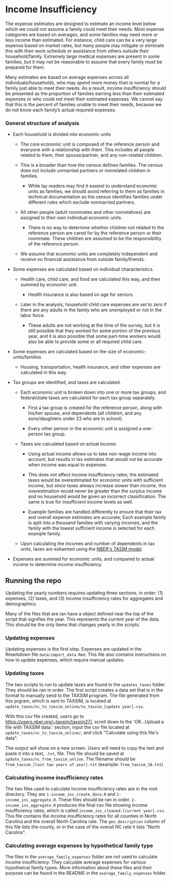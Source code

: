 # Income Insufficiency

The expense estimates are designed to estimate an income level below which we could not assume a family could meet their needs. 
Most expense categories are based on averages, and some families may need more or less income than estimated.  For instance, child care can be a very large expense based on market rates, but many people may mitigate or eliminate this with their work schedule or assistance from others outside their household/family.  Extremely large medical expenses are present in some families, but it may not be reasonable to assume that every family must be prepared for them.

Many estimates are based on average expenses across all individuals/households, who may spend more money than is normal for a family just able to meet their needs.  As a result, income insufficiency should be presented as the proportion of families earning less than their estimated expenses or who could not meet their estimated expenses.  We cannot say that this is the percent of families unable to meet their needs, because we do not know each family’s actual required expenses.

### General structure of analysis

* Each household is divided into economic units

  * The core economic unit is composed of the reference person and everyone with a relationship with them.  This includes all people related to them, their spouse/partner, and any non-related children.  
  
  * This is a broader than how the census defines families.  The census does not include unmarried partners or nonrelated children in families.

    * While lay readers may find it easiest to understand economic units as families, we should avoid referring to them as families in technical documentation as the census identifies families under different rules which exclude nonmarried partners.  

  * All other people (adult roommates and other nonrelatives) are assigned to their own individual economic units.
  
    * There is no way to determine whether children not related to the reference person are cared for by the reference person or their roommate.  These children are assumed to be the responsibility of the reference person.

  * We assume that economic units are completely independent and receive no financial assistance from outside family/friends. 
  
* Some expenses are calculated based on individual characteristics.

  * Health care, child care, and food are calculated this way, and then summed by economic unit.
  
    * Health insurance is also based on age for seniors.

  * Later in the analysis, household child care expenses are set to zero if there are any adults in the family who are unemployed or not in the labor force.
  
    * These adults are not working at the time of the survey, but it is still possible that they worked for some portion of the previous year, and it is also possible that some part-time workers would also be able to provide some or all required child care.

* Some expenses are calculated based on the size of economic-units/families.

  * Housing, transportation, health insurance, and other expenses are calculated in this way.
  
* Tax groups are identified, and taxes are calculated.

  * Each economic unit is broken down into one or more tax groups, and federal/state taxes are calculated for each tax group separately.
  
    * First a tax group is created for the reference person, along with his/her spouse, and dependents (all children, and any sons/daughters under 23 who are in school).
  
    * Every other person in the economic unit is assigned a one-person tax group.

  * Taxes are calculated based on actual income.
  
    * Using actual income allows us to take non-wage income into account, but results in tax estimates that would not be accurate when income was equal to expenses.  
    
    * This does not affect income insufficiency rates; the estimated taxes would be overestimated for economic units with sufficient income, but since taxes always increase slower than income, this overestimation would never be greater than the surplus income and no household would be given an incorrect classification.  The same is true for insufficient income levels as well.
    
    * Example families are handled differently to ensure that their tax and overall expense estimates are accurate; Each example family is split into a thousand families with varying incomes, and the family with the lowest sufficient income is selected for each example family.
    
  * Upon calculating the incomes and number of dependents in tax units, taxes are estiamted using the [NBER's TASIM model](https://users.nber.org/~taxsim/taxsim27/).

* Expenses are summed for economic units, and compared to actual income to determine income insufficiency.

## Running the repo

Updating the yearly numbers requires updating three sections, in order: (1) expenses, (2) taxes, and (3) income insufficiency rates for aggregates and demographics.

Many of the files that are ran have a object defined near the top of the script that signifies the year. This represents the current year of the data. This should be the only items that changes yearly in the scripts.

### Updating expenses

Updating expenses is the first step. Expenses are updated in the Rmarkdown file `data/import_data.Rmd`. This file also contains instructions on how to update expenses, which require manual updates.

### Updating taxes

The two scripts to run to update taxes are found in the `updates_taxes` folder. They should be ran in order. The first script creates a data set that is in the format to manually send to the TAXSIM program. The file generated from this prgram, which is sent to TAXSIM, is located at `update_taxes/nc_to_taxsim_online/to_tasxim_[update year].csv`.

With this csv file created, users go to https://users.nber.org/~taxsim/taxsim27/, scroll down to the 'OR...Upload a file with TAXSIM data:' section, input the csv file located at `update_taxes/nc_to_taxsim_online/`, and click "Calculate using this file's data".

The output will show on a new screen. Users will need to copy the text and paste it into a text, `.txt`, file. This file should be saved at `update_taxes/nc_from_taxsim_online`. The filename should be `from_taxsim_[last two years of year].txt` (example: `from_taxsim_18.txt`)

### Calculating income insufficiency rates

The two files used to calculate income insufficiency rates are in the root directory. They are `1-income_ins_create_data.R` and `2-income_ins_aggregate.R`. These files should be ran in order. `2-income_ins_aggregate.R` produces the final csv file showing income insufficiency rates, which is called `income_ins_cleaned-[current year].csv`. This file contains the income insufficiency rates for all counties in North Carolina and the overall North Carolina rate. The `geo_description` column of this file lists the county, or in the case of the overall NC rate it lists "North Carolina".

### Calculating average expenses by hypothetical family type

The files in the `average_family_expenses` folder are not used to calculate income insufficiency. They calculate average expenses for various hypotheical family types. More information about these files and their purpose can be found in the README in the `average_family_expenses` folder.